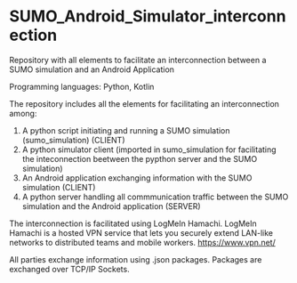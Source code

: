 # SUMO_Android_Simulator_interconnection
Repository with all elements to facilitate an interconnection between a SUMO simulation and an Android Application

Programming languages: Python, Kotlin

The repository includes all the elements for facilitating an interconnection among:
  1) A python script initiating and running a SUMO simulation (sumo_simulation) (CLIENT)
  2) A python simulator client (imported in sumo_simulation for facilitating the inteconnection beetween the pypthon server and the SUMO simulation)
  3) An Android application exchanging information with the SUMO simulation (CLIENT)
  4) A python server handling all commmunication traffic between the SUMO simulation and the Android application (SERVER)

The interconnection is facilitated using LogMeIn Hamachi. LogMeIn Hamachi is a hosted VPN service that lets you securely extend LAN-like networks
to distributed teams and mobile workers.
https://www.vpn.net/

All parties exchange information using .json packages. Packages are exchanged over TCP/IP Sockets.

